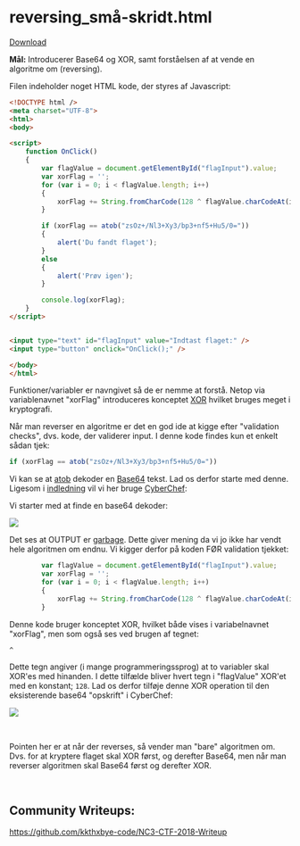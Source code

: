 # reversing_små-skridt.html

[Download](bin/reversing_små-skridt.html)

**Mål:** Introducerer Base64 og XOR, samt forståelsen af at vende en algoritme om (reversing).

Filen indeholder noget HTML kode, der styres af Javascript:

```HTML
<!DOCTYPE html />
<meta charset="UTF-8">
<html>
<body>

<script>
	function OnClick()
	{
		var flagValue = document.getElementById("flagInput").value;
		var xorFlag = '';
		for (var i = 0; i < flagValue.length; i++)
		{
			xorFlag += String.fromCharCode(128 ^ flagValue.charCodeAt(i));
		}

		if (xorFlag == atob("zsOz+/Nl3+Xy3/bp3+nf5+Hu5/0="))
		{
			alert('Du fandt flaget');
		}
		else
		{
			alert('Prøv igen');
		}

		console.log(xorFlag);
	}
</script>


<input type="text" id="flagInput" value="Indtast flaget:" />
<input type="button" onclick="OnClick();" />

</body>
</html>
```

Funktioner/variabler er navngivet så de er nemme at forstå. Netop via variablenavnet "xorFlag" introduceres konceptet [XOR](https://en.wikipedia.org/wiki/Exclusive_or) hvilket bruges meget i kryptografi.

Når man reverser en algoritme er det en god ide at kigge efter "validation checks", dvs. kode, der validerer input. I denne kode findes kun et enkelt sådan tjek:

```JavaScript
if (xorFlag == atob("zsOz+/Nl3+Xy3/bp3+nf5+Hu5/0="))
```

Vi kan se at [atob](https://www.w3schools.com/jsref/met_win_atob.asp) dekoder en [Base64](https://da.wikipedia.org/wiki/Base64) tekst. Lad os derfor starte med denne. Ligesom i [indledning](reversing_indledning.html.md) vil vi her bruge [CyberChef](https://gchq.github.io):

Vi starter med at finde en base64 dekoder:

![](images/reversing_små-skridt_cyberchef01.png)

Det ses at OUTPUT er [garbage](https://en.wikipedia.org/wiki/Data_corruption). Dette giver mening da vi jo ikke har vendt hele algoritmen om endnu. Vi kigger derfor på koden FØR validation tjekket:

```JavaScript
		var flagValue = document.getElementById("flagInput").value;
		var xorFlag = '';
		for (var i = 0; i < flagValue.length; i++)
		{
			xorFlag += String.fromCharCode(128 ^ flagValue.charCodeAt(i));
		}
```

Denne kode bruger konceptet XOR, hvilket både vises i variabelnavnet "xorFlag", men som også ses ved brugen af tegnet:

```
^
```

Dette tegn angiver (i mange programmeringssprog) at to variabler skal XOR'es med hinanden. I dette tilfælde bliver hvert tegn i "flagValue" XOR'et med en konstant; ```128```. Lad os derfor tilføje denne XOR operation til den eksisterende base64 "opskrift" i CyberChef:


![](images/reversing_små-skridt_cyberchef02.png)


&nbsp;
&nbsp;
&nbsp;
&nbsp;

Pointen her er at når der reverses, så vender man "bare" algoritmen om. Dvs. for at kryptere flaget skal XOR først, og derefter Base64, men når man reverser algoritmen skal Base64 først og derefter XOR.

&nbsp;
&nbsp;
&nbsp;
&nbsp;


## Community Writeups:

https://github.com/kkthxbye-code/NC3-CTF-2018-Writeup
